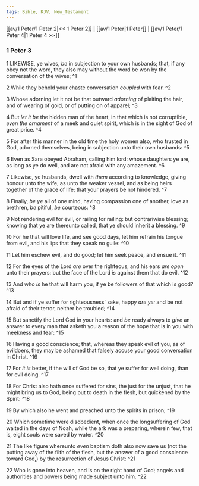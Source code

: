 ```yaml
---
tags: Bible, KJV, New_Testament
---
```


[[av/1 Peter/1 Peter 2|<< 1 Peter 2]] | [[av/1 Peter|1 Peter]] | [[av/1 Peter/1 Peter 4|1 Peter 4 >>]]

### 1 Peter 3

1 LIKEWISE, ye wives, _be_ in subjection to your own husbands; that, if any obey not the word, they also may without the word be won by the conversation of the wives; ^1

2 While they behold your chaste conversation _coupled_ with fear. ^2

3 Whose adorning let it not be that outward _adorning_ of plaiting the hair, and of wearing of gold, or of putting on of apparel; ^3

4 But _let_ _it_ _be_ the hidden man of the heart, in that which is not corruptible, _even_ _the_ _ornament_ of a meek and quiet spirit, which is in the sight of God of great price. ^4

5 For after this manner in the old time the holy women also, who trusted in God, adorned themselves, being in subjection unto their own husbands: ^5

6 Even as Sara obeyed Abraham, calling him lord: whose daughters ye are, as long as ye do well, and are not afraid with any amazement. ^6

7 Likewise, ye husbands, dwell with _them_ according to knowledge, giving honour unto the wife, as unto the weaker vessel, and as being heirs together of the grace of life; that your prayers be not hindered. ^7

8 Finally, _be_ _ye_ all of one mind, having compassion one of another, love as brethren, _be_ pitiful, _be_ courteous: ^8

9 Not rendering evil for evil, or railing for railing: but contrariwise blessing; knowing that ye are thereunto called, that ye should inherit a blessing. ^9

10 For he that will love life, and see good days, let him refrain his tongue from evil, and his lips that they speak no guile: ^10

11 Let him eschew evil, and do good; let him seek peace, and ensue it. ^11

12 For the eyes of the Lord _are_ over the righteous, and his ears _are_ _open_ unto their prayers: but the face of the Lord _is_ against them that do evil. ^12

13 And who _is_ he that will harm you, if ye be followers of that which is good? ^13

14 But and if ye suffer for righteousness' sake, happy _are_ _ye:_ and be not afraid of their terror, neither be troubled; ^14

15 But sanctify the Lord God in your hearts: and _be_ ready always to _give_ an answer to every man that asketh you a reason of the hope that is in you with meekness and fear: ^15

16 Having a good conscience; that, whereas they speak evil of you, as of evildoers, they may be ashamed that falsely accuse your good conversation in Christ. ^16

17 For _it_ _is_ better, if the will of God be so, that ye suffer for well doing, than for evil doing. ^17

18 For Christ also hath once suffered for sins, the just for the unjust, that he might bring us to God, being put to death in the flesh, but quickened by the Spirit: ^18

19 By which also he went and preached unto the spirits in prison; ^19

20 Which sometime were disobedient, when once the longsuffering of God waited in the days of Noah, while the ark was a preparing, wherein few, that is, eight souls were saved by water. ^20

21 The like figure whereunto _even_ baptism doth also now save us (not the putting away of the filth of the flesh, but the answer of a good conscience toward God,) by the resurrection of Jesus Christ: ^21

22 Who is gone into heaven, and is on the right hand of God; angels and authorities and powers being made subject unto him. ^22
